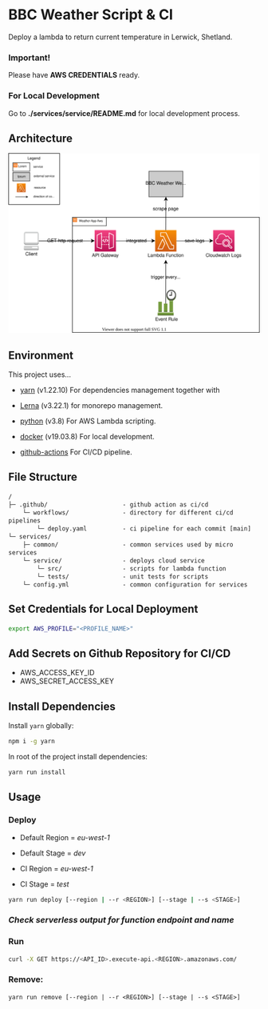 # BBC Weather Script & CI

Deploy a lambda to return current temperature in Lerwick, Shetland.


### Important!
Please have **AWS CREDENTIALS** ready.

### For Local Development
Go to **./services/service/README.md** for local development process.


## Architecture
<p align="center">
  <img src="/architecture-diagram.svg" />
</p>

## Environment

This project uses...
- [yarn](https://classic.yarnpkg.com/lang/en/) (v1.22.10) For dependencies management together with

- [Lerna](https://lerna.js.org/) (v3.22.1) for monorepo management.

- [python](https://www.python.org/about/gettingstarted/) (v3.8) For AWS Lambda scripting.

- [docker](https://docs.docker.com/get-started/) (v19.03.8) For local development. 

- [github-actions](https://docs.github.com/en/actions) For CI/CD pipeline.


## File Structure
```
/
├─ .github/                     - github action as ci/cd
    └─ workflows/               - directory for different ci/cd pipelines
        └─ deploy.yaml          - ci pipeline for each commit [main]
└─ services/
    ├─ common/                  - common services used by micro services
    └─ service/                 - deploys cloud service
        └─ src/                 - scripts for lambda function
        └─ tests/               - unit tests for scripts
    └─ config.yml               - common configuration for services
```


## Set Credentials for Local Deployment

```bash
export AWS_PROFILE="<PROFILE_NAME>"
```

## Add Secrets on Github Repository for CI/CD

 - AWS_ACCESS_KEY_ID
 - AWS_SECRET_ACCESS_KEY

## Install Dependencies

Install `yarn` globally:

```bash
npm i -g yarn
```

In root of the project install dependencies:

```bash
yarn run install
```

## Usage

### Deploy

- Default Region = *eu-west-1*
- Default Stage = *dev*

- CI Region = *eu-west-1*
- CI Stage = *test*

```bash
yarn run deploy [--region | --r <REGION>] [--stage | --s <STAGE>]
```

### *Check serverless output for function **endpoint** and **name***

### Run

```bash
curl -X GET https://<API_ID>.execute-api.<REGION>.amazonaws.com/
```

### Remove:

```
yarn run remove [--region | --r <REGION>] [--stage | --s <STAGE>]
```
